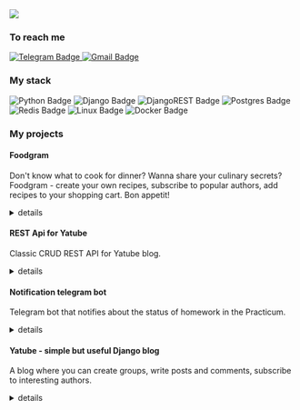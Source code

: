 <div id="header">
  <img src="https://readme-typing-svg.demolab.com/?width=465&lines=👋+Hi+there;👨🏻‍💻+My+name+is+Stanislav;👾+I'm+a+beginner+Python+programmer;🖖Feel+welcome+and+free" />
</div>

<h3>To reach me</h3>

<div id="reach-me-badges">
  <a href="https://t.me/jschupss">
    <img src="https://img.shields.io/badge/Telegram-blue?logo=telegram&logoColor=white&style=for-the-badge" alt="Telegram Badge"/>
  </a>
  <a href="mailto:stas.chuprinskiy@gmail.com">
    <img src="https://img.shields.io/badge/Gmail-red?logo=gmail&logoColor=white&style=for-the-badge" alt="Gmail Badge"/>
  </a>
</div>

<h3>My stack</h3>

<div id="my-stack-badges">
  <img src="https://img.shields.io/badge/python-3670A0?style=for-the-badge&logo=python&logoColor=ffdd54" alt="Python Badge"/>
  <img src="https://img.shields.io/badge/django-%23092E20.svg?style=for-the-badge&logo=django&logoColor=white" alt="Django Badge"/>
  <img src="https://img.shields.io/badge/DJANGO-REST-ff1709?style=for-the-badge&logo=django&logoColor=white&color=ff1709&labelColor=gray" alt="DjangoREST Badge"/>
  <img src="https://img.shields.io/badge/postgres-%23316192.svg?style=for-the-badge&logo=postgresql&logoColor=white" alt="Postgres Badge"/>
  <img src="https://img.shields.io/badge/redis-%23DD0031.svg?style=for-the-badge&logo=redis&logoColor=white" alt="Redis Badge"/>
  <img src="https://img.shields.io/badge/Linux-FCC624?style=for-the-badge&logo=linux&logoColor=black" alt="Linux Badge"/>
  <img src="https://img.shields.io/badge/docker-%230db7ed.svg?style=for-the-badge&logo=docker&logoColor=white" alt="Docker Badge"/>
</div>

<h3>My projects</h3>

<h4>Foodgram</h4>

<p>Don't know what to cook for dinner? Wanna share your culinary secrets? Foodgram - create your own recipes, subscribe to popular authors, add recipes to your shopping cart. Bon appetit!</p>

<details>
  <summary>details</summary>
  
  ...
</details>

<h4>REST Api for Yatube</h4>

<p>Classic CRUD REST API for Yatube blog.</p>

<details>
  <summary>details</summary>
  
  ...
</details>

<h4>Notification telegram bot</h4>

<p>Telegram bot that notifies about the status of homework in the Practicum.</p>

<details>
  <summary>details</summary>
  
  ...
</details>

<h4>Yatube - simple but useful Django blog</h4>

<p>A blog where you can create groups, write posts and comments, subscribe to interesting authors.</p>

<details>
  <summary>details</summary>
  
  ...
</details>
